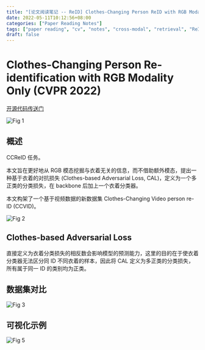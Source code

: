 ```yaml
---
title: "[论文阅读笔记 -- ReID] Clothes-Changing Person ReID with RGB Modality Only (CVPR 2022)"
date: 2022-05-11T10:12:56+08:00
categories: ["Paper Reading Notes"]
tags: ["paper reading", "cv", "notes", "cross-modal", "retrieval", "ReID", "clothes-changing"]
draft: false
---
```


# Clothes-Changing Person Re-identification with RGB Modality Only (CVPR 2022)

[开源代码传送门](https://github.com/guxinqian/Simple-CCReID)

![Fig 1](/images/2022/PRN226/1.png)

## 概述

CCReID 任务。  

本文旨在更好地从 RGB 模态挖掘与衣着无关的信息，而不借助额外模态，提出一种基于衣着的对抗损失 (Clothes-based Adversarial Loss, CAL)，定义为一个多正类的分类损失，在 backbone 后加上一个衣着分类器。  

本文构架了一个基于视频数据的新数据集  Clothes-Changing Video person re-ID (CCVID)。  

![Fig 2](/images/2022/PRN226/2.png)

## Clothes-based Adversarial Loss

直接定义为衣着分类损失的相反数会影响模型的预测能力，这里的目的在于使衣着分类器无法区分同 ID 不同衣着的样本，因此将 CAL 定义为多正类的分类损失，所有属于同一 ID 的类别均为正类。  

## 数据集对比

![Fig 3](/images/2022/PRN226/3.png)

## 可视化示例

![Fig 5](/images/2022/PRN226/5.png)
